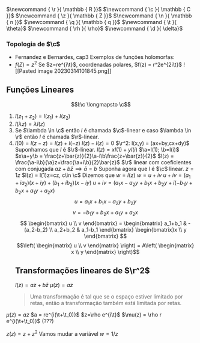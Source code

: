 $\newcommand { \r }{ \mathbb { R }}$
$\newcommand { \c }{ \mathbb { C }}$
$\newcommand { \z }{ \mathbb { Z }}$
$\newcommand { \n }{ \mathbb { n }}$
$\newcommand { \q }{ \mathbb { q }}$
$\newcommand { \t }{ \theta}$
$\newcommand { \rh }{ \rho}$
$\newcommand { \d }{ \delta}$

### Topologia de $\c$
- Fernandez e Bernardes, cap3
Exemplos de funções holomorfas:
- $f(Z) = z^2$
Se $z=re^{i\t}$, coordenadas polares, $f(z) = r^2e^{2i\t}$
![[Pasted image 20230314101845.png]]
## Funções Lineares
$$l:\c \longmapsto \c$$
1) $l(z_1+z_2) = l(z_1)+l(z_2)$
2) $l(\lambda z) = \lambda l(z)$
3) Se $\lambda \in \c$ então $l$ é chamada $\c$-linear e caso  $\lambda \in \r$ então $l$ é chamada $\r$-linear.
4) $l(0)=l(z-z) = l(z)+l(-z)$
   $l(z)-l(z) = 0$
   $\r^2: l(x,y) = (ax+by,cx+dy)$
   Suponhamos que $l$ é $\r$-linear.
   $l(z) = xl(1)+yl(i)$
   $\a=l(1); \b=l(i)$
   $x\a+y\b = \frac{z+\bar{z}}{2}\a-i\b\frac{z+\bar{z}}{2}$
   $l(z) =  \frac{\a-i\b}{\a}z+\frac{\a+i\b}{2}\bar{z}$
   $\r$ linear com coeficientes com conjugada $az+b\bar{z} \implies \bar{a}=b$
   Suponha agora que $l$ é $\c$ linear.
   $z=1z$
   $l(z) = l(1)z=cz, c\in \c$
   Dizemos que $w=l(z)$
   $w=u+iv$
   $u+iv = (a_1+ia_2)(x+iy)+(b_1+ib_2)(x-iy)$
   $u+iv = (a_1x-a_2y+b_1x+b_2y+i(-b_1y+b_2x+a_1y+a_2x)$
   $$u = a_1x+b_1x - a_2y+b_2y$$
   $$v = -b_1y+b_2x+a_1y+a_2x$$
   $$ \begin{bmatrix}
   u \\ v 
   \end{bmatrix} = 
   \begin{bmatrix}
   a_1+b_1 & -(a_2-b_2) \\
   a_2+b_2 & a_1-b_1
   \end{bmatrix}
   \begin{bmatrix}x \\ y
   \end{bmatrix}
   $$
   $$\left( \begin{matrix} u \\ v \end{matrix} \right) = A\left( \begin{matrix} x \\ y \end{matrix} \right)$$
   ## Transformações lineares de $\r^2$
   $l(z) = az+b\bar{z}$
   $\mu(z) = az$
   > Uma transformação é tal que se o espaço estiver limitado por retas, então a transformação também está limitada por retas.
   
$\mu(z) = az$
$a = re^{i(\t+\t_0)}$ 
$z=\rho e^{i\t}$
$\mu(z) = \rho r e^{i(\t+\t_0)}$
(???)

$z(z) = z + z^2$
Vamos mudar a variável
$w=1/z$
